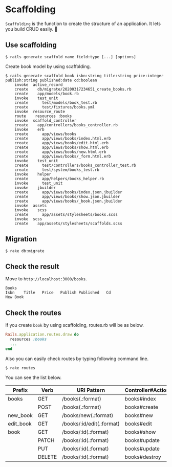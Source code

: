# Scaffolding

`Scaffolding` is the function to create the structure of an application. It lets you build CRUD easily. :rocket:


## Use scaffolding

```shell
$ rails generate scaffold name field:type [...] [options]
```

Create book model by using scaffolding.

```shell
$ rails generate scaffold book isbn:string title:string price:integer publish:string published:date cd:boolean
    invoke  active_record
    create    db/migrate/20200317234651_create_books.rb
    create    app/models/book.rb
    invoke    test_unit
    create      test/models/book_test.rb
    create      test/fixtures/books.yml
    invoke  resource_route
    route    resources :books
    invoke  scaffold_controller
    create    app/controllers/books_controller.rb
    invoke    erb
    create      app/views/books
    create      app/views/books/index.html.erb
    create      app/views/books/edit.html.erb
    create      app/views/books/show.html.erb
    create      app/views/books/new.html.erb
    create      app/views/books/_form.html.erb
    invoke    test_unit
    create      test/controllers/books_controller_test.rb
    create      test/system/books_test.rb
    invoke    helper
    create      app/helpers/books_helper.rb
    invoke      test_unit
    invoke    jbuilder
    create      app/views/books/index.json.jbuilder
    create      app/views/books/show.json.jbuilder
    create      app/views/books/_book.json.jbuilder
    invoke  assets
    invoke    scss
    create      app/assets/stylesheets/books.scss
    invoke  scss
    create    app/assets/stylesheets/scaffolds.scss
```

## Migration

```shell
$ rake db:migrate
```

## Check the result


Move to `http://localhost:3000/books`.

```
Books
Isbn	Title	Price	Publish	Published	Cd	
New Book
```

## Check the routes

If you create `book` by using scaffolding, routes.rb will be as below.

```ruby
Rails.application.routes.draw do
  resources :books
  ...
end
```

Also you can easily check routes by typing following command line.

```shell
$ rake routes
```

You can see the list below.

|Prefix|Verb|URI Pattern|Controller#Action|
|---|---|---|---|
|books|GET|/books(.:format)|books#index|
| |POST|/books(.:format)|books#create|
|new_book|GET|/books/new(.:format)|books#new|
|edit_book|GET|/books/:id/edit(.:format)|books#edit|
|book|GET|/books/:id(.:format)|books#show|
| |PATCH|/books/:id(.:format)|books#update|
| |PUT|/books/:id(.:format)|books#update|
| |DELETE|/books/:id(.:format)|books#destroy|